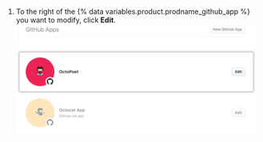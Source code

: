 1. To the right of the {% data variables.product.prodname_github_app %} you want to modify, click **Edit**. ![App selection](/assets/images/github-apps/github_apps_select-app.png)
